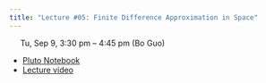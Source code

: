 ```yaml
---
title: "Lecture #05: Finite Difference Approximation in Space"
---
```


&nbsp;&nbsp;&nbsp;&nbsp;&nbsp;Tu, Sep 9, 3:30 pm – 4:45 pm (Bo Guo)

- [Pluto Notebook](../assets/pluto_notebooks/Module3_FDA_space.html)
- [Lecture video](https://arizona.zoom.us/rec/share/JTldaooQZKcDOH44A9iV4SSRxfxU_u9aKAT2YFu7N0cdaBPAsQ0Ea4gFHNza5knH.Fn3kHmXzvCUenuQJ)